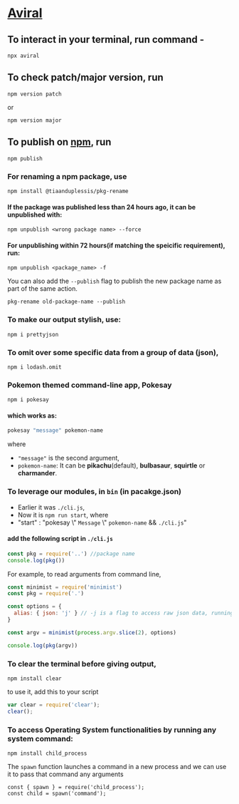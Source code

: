 # [Aviral](https://www.npmjs.com/package/aviral)

## To interact in your terminal, run command - 
```
npx aviral
```

## To check patch/major version, run

```
npm version patch
```

or 

```
npm version major
```

## To publish on [npm](https://www.npmjs.com/), run
```
npm publish
```

### For renaming a npm package, use
```
npm install @tiaanduplessis/pkg-rename
```

#### If the package was published less than 24 hours ago, it can be unpublished with:

```
npm unpublish <wrong package name> --force
```

#### For unpublishing within 72 hours(if matching the speicific requirement), run:

```
npm unpublish <package_name> -f
```

You can also add the `--publish` flag to publish the new package name as part of the same action.

```
pkg-rename old-package-name --publish
```

### To make our output stylish, use:

```
npm i prettyjson
```

### To omit over some specific data from a group of data (json),
```
npm i lodash.omit
```

### Pokemon themed command-line app, Pokesay
```
npm i pokesay
```

#### which works as:
```bash
pokesay "message" pokemon-name
```

where 
- `"message"` is the second argument,
- `pokemon-name`: It can be **pikachu**(default), **bulbasaur**, **squirtle** or **charmander**.

### To leverage our modules, in `bin` (in pacakge.json)
- Earlier it was `./cli.js`, 
- Now it is `npm run start`, where
- "start" : "pokesay \\" `Message` \\" `pokemon-name` && `./cli.js`"

#### add the following script in `./cli.js`

```javascript
const pkg = require('..') //package name
console.log(pkg())
```

For example, to read arguments from command line,
```javascript
const minimist = require('minimist')
const pkg = require('.')

const options = {
  alias: { json: 'j' } // -j is a flag to access raw json data, running `npx package_name -j`
}

const argv = minimist(process.argv.slice(2), options)

console.log(pkg(argv))
```

### To clear the terminal before giving output,
```
npm install clear
```

to use it, add this to your script
```javascript
var clear = require('clear');
clear();
```

### To access Operating System functionalities by running any system command:

```
npm install child_process
```

The `spawn` function launches a command in a new process and we can use it to pass that command any arguments

```javascrit
const { spawn } = require('child_process');
const child = spawn('command');
```